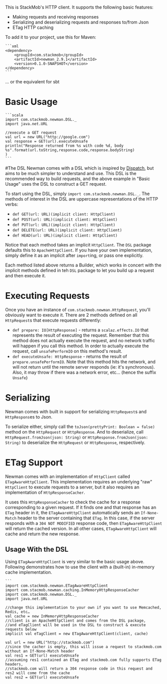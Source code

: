 This is StackMob's HTTP client. It supports the following basic features:

* Making requests and receiving responses
* Serializing and deserializing requests and responses to/from Json
* ETag HTTP caching

To add it to your project, use this for Maven:

	```xml
	<dependency>
		<groupId>com.stackmob</groupId>
		<artifactId>newman_2.9.1</artifactId>
		<version>0.1.0-SNAPSHOT</version>
	</dependency>
	```

… or the equivalent for sbt

# Basic Usage
	
	```scala
	import com.stackmob.newman.DSL._
	import java.net.URL
	
	//execute a GET request
	val url = new URL("http://google.com")
	val response = GET(url).executeUnsafe
	println("Response returned from %s with code %d, body %s".format(url.toString,response.code,response.bodyString)
	)
	```
#The DSL
Newman comes with a DSL which is inspired by [Dispatch](http://dispatch.databinder.net/Dispatch.html), but aims to be much simpler to understand and use. This DSL is the recommended way to build requests, and the above example in "Basic Usage" uses the DSL to construct a GET request.

To start using the DSL, simply `import com.stackmob.newman.DSL._`. The methods of interest in the DSL are uppercase representations of the HTTP verbs: 

* `def GET(url: URL)(implicit client: HttpClient)`
* `def POST(url: URL)(implicit client: HttpClient)`
* `def PUT(url: URL)(implicit client: HttpClient)`
* `def DELETE(url: URL)(implicit client: HttpClient)`
* `def HEAD(url: URL)(implicit client: HttpClient)`

Notice that each method takes an implicit `HttpClient`. The `DSL` package defaults this to `ApacheHttpClient`. If you have your own implementation, simply define it as an implicit after `import`ing, or pass one explicitly.

Each method listed above returns a Builder, which works in concert with the implicit methods defined in teh `DSL` package to let you build up a request and then execute it.

# Executing Requests
Once you have an instance of `com.stackmob.newman.HttpRequest`, you'll obviously want to execute it. There are 2 methods defined on all `HttpRequest`s that execute requests differently:

* `def prepare: IO[HttpResponse]` - returns a `scalaz.effects.IO` that represents the result of executing the request. Remember that this method does not actually execute the request, and no network traffic will happen if you call this method. In order to actually execute the request, call `unsafePerformIO` on this method's result.
* `def executeUnsafe: HttpResponse` - returns the result of `prepare.unsafePerformIO`. Note that this method hits the network, and will not return until the remote server responds (ie: it's synchronous). Also, it may throw if there was a network error, etc… (hence the suffix `Unsafe`)

# Serializing
Newman comes with built in support for serializing `HttpRequest`s and `HttpRespons`es to Json.

To serialize either, simply call the `toJson(prettyPrint: Boolean = false)` method on the `HttpRequest` or `HttpResponse`. And to deserialize, call `HttpRequest.fromJson(json: String)` or `HttpResponse.fromJson(json: String)` to deserialize the `HttpRequest` or `HttpResponse`, respectively.

# ETag Support
Newman comes with an implementation of `HttpClient` called `ETagAwareHttpClient`. This implementation requires an underlying "raw" `HttpClient` to execute requests to a server, but it also requires an implementation of `HttpResponseCacher`.

It uses this `HttpResponseCacher` to check the cache for a response corresponding to a given request. If it finds one and that response has an `ETag` header in it, the `ETagAwareHttpClient` automatically sends an `If-None-Match` header to the server containing that `ETag`. In this case, if the server responds with a `304 NOT MODIFIED` response code, then `ETagAwareHttpClient` will return the cached version. In all other cases, `ETagAwareHttpClient` will cache and return the new response.

## Usage With the DSL
Using `ETagAwareHttpClient` is very similar to the basic usage above. Following demonstrates how to use the client with a (built-in) in-memory cache implementation.

	```
	import com.stackmob.newman.ETagAwareHttpClient
	import com.stacmob.newman.caching.InMemoryHttpResponseCacher
	import com.stackmob.newman.DSL._
	import java.net.URL
	
	//change this implementation to your own if you want to use Memcached, Redis, etc…
	val cache = new InMemoryHttpResponseCacher
	//client is an ApacheHttpClient and comes from the DSL package,
	//and eTagClient will be used in the DSL to construct & execute requests below
	implicit val eTagClient = new ETagAwareHttpClient(client, cache)
	
	val url = new URL("http://stackmob.com")
	//since the cacher is empty, this will issue a request to stackmob.com without an If-None-Match header
	val res1 = GET(url) executeUnsafe
	//assuming res1 contained an ETag and stackmob.com fully supports ETag headers,
	//stackmob.com will return a 304 response code in this request and res2 will come from the cache
	val res2 = GET(url) executeUnsafe